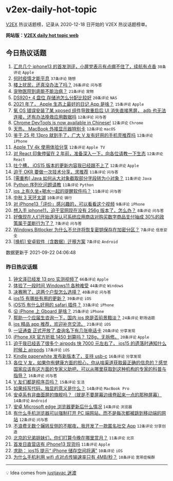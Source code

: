 # v2ex-daily-hot-topic

[V2EX](https://www.v2ex.com/) 热议话题榜，记录从 2020-12-18 日开始的 V2EX 热议话题榜单。

**网站版：[V2EX daily hot topic web](https://boojack.github.io/v2ex-daily-hot-topic-web/)**

## 今日热议话题

<!-- TODAY BEGIN -->

1. [汇总几个 iphone13 的首发测评，小屏党表示有点绷不住了，续航有点香](https://www.v2ex.com/t/803266) `38条评论` `Apple`
1. [何时疫情才能平息](https://www.v2ex.com/t/803300) `37条评论` `随想`
1. [楼上扰民，还真没办法了吗？](https://www.v2ex.com/t/803299) `26条评论` `问与答`
1. [宠物医院到底能不能治病？](https://www.v2ex.com/t/803284) `21条评论` `宠物`
1. [DS920+ 4 盘位 存储池怎么分配比较好](https://www.v2ex.com/t/803273) `20条评论` `NAS`
1. [2021 年了， Apple 生态上最好的日记 App 是啥？](https://www.v2ex.com/t/803289) `15条评论` `Apple`
1. [氧 OS 错误安装了某 xposed 组件导致重启后 UI 消失直接黑屏， adb 也无法连接，还有办法挽救应用数据吗](https://www.v2ex.com/t/803320) `12条评论` `问与答`
1. [Chrome DevTools is now available in Chinese!](https://www.v2ex.com/t/803309) `12条评论` `Chrome`
1. [天热， MacBook 外接显示器特别卡](https://www.v2ex.com/t/803306) `12条评论` `macOS`
1. [鉴于 25 号 13pro 就到手了，广大 V 友有好用的手机壳推荐吗](https://www.v2ex.com/t/803288) `12条评论` `iPhone`
1. [Apple TV 4k 使用体验分享](https://www.v2ex.com/t/803280) `12条评论` `Apple TV`
1. [对 React 印象停留在 2 年前，准备深入一下，向各位请教一下生态](https://www.v2ex.com/t/803279) `12条评论` `React`
1. [吐个槽， iOS15 版本的更新内容我已经跟不上了](https://www.v2ex.com/t/803275) `12条评论` `Apple`
1. [迫于 OKR 要做一次技术分享，求推荐](https://www.v2ex.com/t/803296) `11条评论` `问与答`
1. [[需重构] Java 如何从大对象截取部分字段转为小对象？](https://www.v2ex.com/t/803295) `11条评论` `Java`
1. [Python 序列化问题请教](https://www.v2ex.com/t/803276) `11条评论` `Python`
1. [ios 上有久坐+喝水一起的提醒软件吗？](https://www.v2ex.com/t/803269) `11条评论` `问与答`
1. [中秋 3 天环太湖](https://www.v2ex.com/t/803291) `10条评论` `骑行`
1. [对 iPhone13「评价」感兴趣的，可以看看这个视频](https://www.v2ex.com/t/803292) `9条评论` `iPhone`
1. [想入手 iphone11，迫于官网现在没有 256g 版本了，怎么办？](https://www.v2ex.com/t/803261) `8条评论` `问与答`
1. [好像现在人们开始逐渐认可系统应用商店对购买数字商品支付抽成 30%的政策属于垄断行为了？](https://www.v2ex.com/t/803340) `7条评论` `问与答`
1. [Windows Bitlocker 为什么不允许将恢复密钥保存在加密分区？](https://www.v2ex.com/t/803314) `7条评论` `信息安全`
1. [[换机] 安卓软件（含数据）迁移方案](https://www.v2ex.com/t/803310) `7条评论` `Android`

数据更新于 2021-09-22 04:06:48

<!-- TODAY END -->

### 昨日热议话题

<!-- YESTERDAY BEGIN -->

1. [钟文泽已经发 13 pro 实测视频了](https://www.v2ex.com/t/803232) `66条评论` `Apple`
1. [体验了一段时间 Windows11 各种难受](https://www.v2ex.com/t/803146) `44条评论` `Windows`
1. [决赛圈了，这两个户型怎么选择？](https://www.v2ex.com/t/803215) `40条评论` `问与答`
1. [ios15 有哪些有用的更新？](https://www.v2ex.com/t/803179) `39条评论` `iOS`
1. [iOS15 有什么好用的 safari 插件？](https://www.v2ex.com/t/803200) `33条评论` `iPhone`
1. [😮 iPhone 上 Gboard 是啥？](https://www.v2ex.com/t/803160) `25条评论` `iPhone`
1. [帮助一个应届生咨询一下，国内 ios 岗是否前景黯淡？](https://www.v2ex.com/t/803154) `24条评论` `职场话题`
1. [ios 精品 app 推荐，欢迎补充交流。](https://www.v2ex.com/t/803140) `21条评论` `iOS`
1. [一证通查 正式开放了,查询名下有几张电话卡](https://www.v2ex.com/t/803143) `20条评论` `分享发现`
1. [iPhone XR 官方折抵 1450 划算吗？ 128g，无拆修。](https://www.v2ex.com/t/803218) `20条评论` `Apple`
1. [迫于我已经丢了很多个 airpods 快 7000 元左右了， ios15 的遗落时通知什么时候上 airpods](https://www.v2ex.com/t/803252) `17条评论` `iOS`
1. [Kindle paperwhite 发布新版本了，支持 usb-c](https://www.v2ex.com/t/803234) `16条评论` `分享发现`
1. [各位 V 友，如果你有健康方面的担心，你从啥渠道获取最正确的信息的？感觉国家应该有这方面的专家义助吧，可以从哪里获取到这种机构的专家的科普与指导？](https://www.v2ex.com/t/803219) `16条评论` `问与答`
1. [V 友们都是程序员吗？](https://www.v2ex.com/t/803193) `15条评论` `生活`
1. [如果纯写代码，独显的意义是什么？](https://www.v2ex.com/t/803246) `14条评论` `MacBook Pro`
1. [安卓系有非曲面屏的旗舰吗？（就是不要屏幕边缘卷起来一点的那种屏幕）](https://www.v2ex.com/t/803223) `14条评论` `Android`
1. [安卓 Microsoft edge 浏览器更新后什么情况](https://www.v2ex.com/t/803167) `14条评论` `浏览器`
1. [有什么手机浏览器可以强制打开 PC 端网站，而不是每次都被跳到移动端的网站](https://www.v2ex.com/t/803170) `12条评论` `问与答`
1. [不浪费无数个辗转反侧的不眠夜，我开发了一款匿名社交 App](https://www.v2ex.com/t/803144) `12条评论` `分享创造`
1. [北京的兄弟姐妹们，你们打算今晚在哪里赏月？](https://www.v2ex.com/t/803194) `11条评论` `北京`
1. [首发日直营店有 iPhone13 现货吗](https://www.v2ex.com/t/803171) `11条评论` `Apple`
1. [求助： ios15 提示“ iPhone 储存空间将满”](https://www.v2ex.com/t/803220) `10条评论` `iOS`
1. [为什么手机利用 wifi 点对点传输速率只有 4MB/秒？](https://www.v2ex.com/t/803199) `10条评论` `宽带症候群`

<!-- YESTERDAY END -->

---

💡 Idea comes from [justjavac 迷渡](https://github.com/justjavac/)
